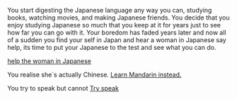 You start digesting the Japanese language any way you can, studying books, watching movies, and
making Japanese friends. You decide that you enjoy studying Japanese so much that you keep at it for 
years just to see how far you can go with it. Your boredom has faded years later and now all of 
a sudden you find your self in Japan and hear a woman in Japanese say help, its time to put your
Japanese to the test and see what you can do.

[help the woman in Japanese](../../japanese/cold/cold.md)

You realise she`s actually Chinese. [Learn Mandarin instead.](../learn-mandarin/learn-mandarin.md)

You try to speak but cannot [Try speak](../try-speak/try-speak.md)